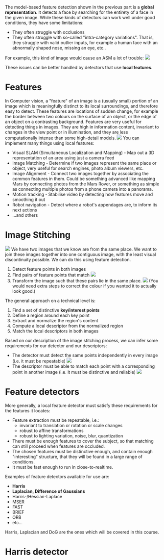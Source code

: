 The model-based feature detection shown in the previous part is a **global representation**. It detects a face by searching for the entirety of a face in the given image. While these kinds of detectors can work well under good conditions, they have some limitations:
- They often struggle with occlusions
- They often struggle with so-called "intra-category variations". That is, they struggle with valid outlier inputs, for example a human face with an abnormally shaped nose, missing an eye, etc..

For example, this kind of image would cause an ASM a lot of trouble:
![](Pasted%20image%2020240326130559.png)

These issues can be better handled by detectors that use **local features**.

# Features
In Computer vision, a "feature" of an image is a (usually small) portion of an image which is meaningfully distinct to its local surroundings, and therefore easy to detect. These features are locations of sudden change, for example the border between two colours on the surface of an object, or the edge of an object on a contrasting background.
Features are very useful for detecting things in images. They are high in information content, invariant to changes in the view point or in illumination, and they are less computationally intense than some high-detail models.
![](Pasted%20image%2020240326140705.png)
You can implement many things using local features:
- Visual SLAM (Simultaneous Localization and Mapping) - Map out a 3D representation of an area using just a camera feed
- Image Matching - Determine if two images represent the same place or object, very useful for search engines, photo album viewers, etc.
- Image Alignment - Connect two images together by associating the common features in them. Could be something advanced like mapping Mars by connecting photos from the Mars Rover, or something as simple as connecting multiple photos from a phone camera into a panorama.
- Motion tracking - Stabilise video by detecting how features move and smoothing it out
- Robot navigation - Detect where a robot's appendages are, to inform its next actions
- ...and others

# Image Stitching
![](Pasted%20image%2020240326141153.png)
We have two images that we know are from the same place. We want to join these images together into one contiguous image, with the least visual discontinuity possible. We can do this using feature detection.
1. Detect feature points in both images
2. Find pairs of feature points that match
![](Pasted%20image%2020240326141323.png)
3. Transform the image such that these pairs lie in the same place.
![](Pasted%20image%2020240326141355.png)
(You would need extra steps to correct the colour if you wanted it to actually look good.)

The general approach on a technical level is:
1. Find a set of distinctive **key/interest points**
2. Define a region around each key point
3. Extract and normalize the region's content
4. Compute a local descriptor from the normalized region
5. Match the local descriptors in both images

Based on our description of the image stitching process, we can infer some requirements for our detector and our descriptors:
- The detector must detect the same points independently in every image (i.e. it must be repeatable)
![](Pasted%20image%2020240326141753.png)
- The descriptor must be able to match each point with a corresponding point in another image (i.e. it must be distinctive and reliable)
![](Pasted%20image%2020240326141937.png)
# Feature detectors
More generally, a local feature detector must satisfy these requirements for the features it locates:
- Feature extraction must be repeatable, i.e.:
	- invariant to translation or rotation or scale changes
	- robust to affine transformations
	- robust to lighting variation, noise, blur, quantization
- There must be enough features to cover the subject, so that matching can still proceed when features are occluded.
- The chosen features must be distinctive enough, and contain enough "interesting" structure, that they will be found in a large range of conditions.
- It must be fast enough to run in close-to-realtime.

Examples of feature detectors available for use are:
- **Harris**
- **Laplacian, Difference of Gaussians**
- Harris-/Hessian-Laplace
- MSER
- FAST
- BRIEF
- ORB
- etc...

Harris, Laplacian and DoG are the ones which will be covered in this course.

# Harris detector
